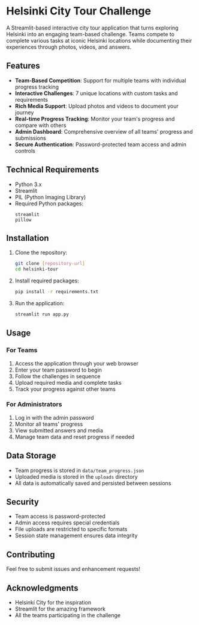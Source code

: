 # Helsinki City Tour Challenge

A Streamlit-based interactive city tour application that turns exploring Helsinki into an engaging team-based challenge. Teams compete to complete various tasks at iconic Helsinki locations while documenting their experiences through photos, videos, and answers.

## Features

- **Team-Based Competition**: Support for multiple teams with individual progress tracking
- **Interactive Challenges**: 7 unique locations with custom tasks and requirements
- **Rich Media Support**: Upload photos and videos to document your journey
- **Real-time Progress Tracking**: Monitor your team's progress and compare with others
- **Admin Dashboard**: Comprehensive overview of all teams' progress and submissions
- **Secure Authentication**: Password-protected team access and admin controls

## Technical Requirements

- Python 3.x
- Streamlit
- PIL (Python Imaging Library)
- Required Python packages:
  ```
  streamlit
  pillow
  ```

## Installation

1. Clone the repository:
   ```bash
   git clone [repository-url]
   cd helsinki-tour
   ```

2. Install required packages:
   ```bash
   pip install -r requirements.txt
   ```

3. Run the application:
   ```bash
   streamlit run app.py
   ```

## Usage

### For Teams
1. Access the application through your web browser
2. Enter your team password to begin
3. Follow the challenges in sequence
4. Upload required media and complete tasks
5. Track your progress against other teams

### For Administrators
1. Log in with the admin password
2. Monitor all teams' progress
3. View submitted answers and media
4. Manage team data and reset progress if needed

## Data Storage

- Team progress is stored in `data/team_progress.json`
- Uploaded media is stored in the `uploads` directory
- All data is automatically saved and persisted between sessions

## Security

- Team access is password-protected
- Admin access requires special credentials
- File uploads are restricted to specific formats
- Session state management ensures data integrity

## Contributing

Feel free to submit issues and enhancement requests!


## Acknowledgments

- Helsinki City for the inspiration
- Streamlit for the amazing framework
- All the teams participating in the challenge
